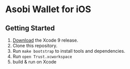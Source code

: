 # Asobi Wallet for iOS

## Getting Started

1. [Download](https://developer.apple.com/xcode/download/) the Xcode 9 release.
1. Clone this repository.
1. Run `make bootstrap` to install tools and dependencies.
1. Run `open Trust.xcworkspace`
1. build & run on Xcode
